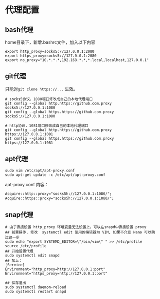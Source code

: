 # 代理配置

## bash代理

home目录下，新增.bashrc文件，加入以下内容

```shell
export http_proxy=socks5://127.0.0.1:2080
export https_proxy=socks5://127.0.0.1:2080
export no_proxy="10.*.*.*,192.168.*.*,*.local,localhost,127.0.0.1"
```

## git代理

只能对`git clone https://...` 生效。

```shell
# socks5协议，1080端口修改成自己的本地代理端口
git config --global http.https://github.com.proxy socks5://127.0.0.1:1080
git config --global https.https://github.com.proxy socks5://127.0.0.1:1080

# http协议，1081端口修改成自己的本地代理端口
git config --global http.https://github.com.proxy https://127.0.0.1:1081
git config --global https.https://github.com.proxy https://127.0.0.1:1081
```

## apt代理

```shell
sudo vim /etc/apt/apt-proxy.conf
sudo apt-get update -c /etc/apt/apt-proxy.conf
```

apt-proxy.conf 内容：
```txt
Acquire::http::proxy="socks5h://127.0.0.1:1080/";
Acquire::https::proxy="socks5h://127.0.0.1:1080/";
```

## snap代理

```shell
# 由于直接设置 http_proxy 环境变量无法设置上，可以在snapd中直接设置 proxy
## 前置操作, 修改  systemctl edit 使用的编辑器为 VIM, 如果不介意 Nano 可以跳过这一步
sudo echo "export SYSTEMD_EDITOR=\"/bin/vim\" " >> /etc/profile
source /etc/profile
## 开始设置代理
sudo systemctl edit snapd
## 加上：
[Service]
Environment="http_proxy=http://127.0.0.1:port"
Environment="https_proxy=http://127.0.0.1:port"

## 保存退出
sudo systemctl daemon-reload
sudo systemctl restart snapd
```